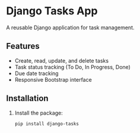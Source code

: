 # Django Tasks App

A reusable Django application for task management.

## Features

- Create, read, update, and delete tasks
- Task status tracking (To Do, In Progress, Done)
- Due date tracking
- Responsive Bootstrap interface

## Installation

1. Install the package:
   ```bash
   pip install django-tasks